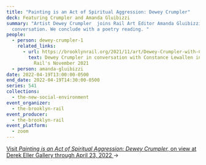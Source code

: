 ```yaml
---
title: "Painting is an Act of Spiritual Aggression: Dewey Crumpler"
deck: Featuring Crumpler and Amanda Gluibizzi
summary: "Artist Dewey Crumpler  joins Rail Art Editor Amanda Gluibizzi for a
  conversation. We conclude with a poetry reading. "
people:
  - person: dewey-crumpler-1
    related_links:
      - url: https://brooklynrail.org/2021/11/art/Dewey-Crumpler-with-Constance-Lewallen
        text: Dewey Crumpler in conversation with Constance Lewallen in The Brooklyn
          Rail's November 2021
  - person: amanda-gluibizzi
date: 2022-04-19T13:00:00-0500
end_date: 2022-04-19T14:30:00-0500
series: 541
collections:
  - the-new-social-environment
event_organizer:
  - the-brooklyn-rail
event_producer:
  - the-brooklyn-rail
event_platform:
  - zoom
---
```

[Visit *Painting is an Act of Spiritual Aggression: Dewey Crumpler,* on view at Derek Eller Gallery through April 23, 2022 ](https://www.derekeller.com/exhibitions/dewey-crumpler)→
